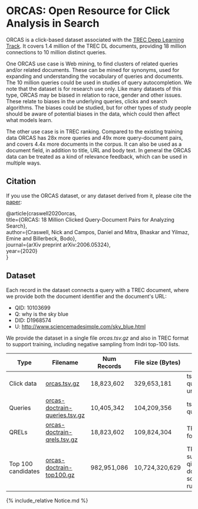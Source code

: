 # ORCAS: Open Resource for Click Analysis in Search

ORCAS is a click-based dataset associated with the [TREC Deep Learning Track](https://microsoft.github.io/msmarco/TREC-Deep-Learning). It covers 1.4 million of the TREC DL documents, providing 18 million connections to 10 million distinct queries. 

One ORCAS use case is Web mining, to find clusters of related queries and/or related documents. These can be mined for synonyms, used for expanding and understanding the vocabulary of queries and documents. The 10 million queries could be used in studies of query autocompletion. We note that the dataset is for research use only. Like many datasets of this type, ORCAS may be biased in relation to race, gender and other issues. These relate to biases in the underlying queries, clicks and search algorithms. The biases could be studied, but for other types of study people should be aware of potential biases in the data, which could then affect what models learn.

The other use case is in TREC ranking. Compared to the existing training data ORCAS has 28x more queries and 49x more query-document pairs, and covers 4.4x more documents in the corpus. It can also be used as a document field, in addition to title, URL and body text. In general the ORCAS data can be treated as a kind of relevance feedback, which can be used in multiple ways.

## Citation

If you use the ORCAS dataset, or any dataset derived from it, please cite the [paper](https://arxiv.org/abs/2006.05324):

@article{craswell2020orcas,  
title={ORCAS: 18 Million Clicked Query-Document Pairs for Analyzing Search},  
author={Craswell, Nick and Campos, Daniel and Mitra, Bhaskar and Yilmaz, Emine and Billerbeck, Bodo},  
journal={arXiv preprint arXiv:2006.05324},  
year={2020}  
}

## Dataset

Each record in the dataset connects a query with a TREC document, where we provide both the document identifier and the document's URL:
* QID: 10103699
* Q: why is the sky blue
* DID: D1968574
* U: http://www.sciencemadesimple.com/sky_blue.html

We provide the dataset in a single file *orcas.tsv.gz* and also in TREC format to support training, including negative sampling from Indri top-100 lists.

| Type | Filename | Num Records | File size (Bytes) | Format | md5sum |
|------|----------|-----------|-------------|--------|--------|
| Click data | [orcas.tsv.gz](https://msmarco.z22.web.core.windows.net/msmarcoranking/orcas.tsv.gz) | 18,823,602 | 329,653,181 | tsv: qid, query, did, url | 4b9350bf997c5c0eaa562be81c796981 |
| Queries | [orcas-doctrain-queries.tsv.gz](https://msmarco.z22.web.core.windows.net/msmarcoranking/orcas-doctrain-queries.tsv.gz) | 10,405,342 | 104,209,356 | tsv: qid, query | 519c5f522294406e3b0574d7d53cf233 |
| QRELs | [orcas-doctrain-qrels.tsv.gz](https://msmarco.z22.web.core.windows.net/msmarcoranking/orcas-doctrain-qrels.tsv.gz) | 18,823,602 | 109,824,304 | TREC qrels format | 3f94db106374be649782022c3018acd0 |
| Top 100 candidates | [orcas-doctrain-top100.gz](https://msmarco.z22.web.core.windows.net/msmarcoranking/orcas-doctrain-top100.gz) | 982,951,086 | 10,724,320,629 | TREC submission: qid, "Q0", docid, rank, score, runstring | 118d0884638fd405e111157a124ef0b2 |

{% include_relative Notice.md %}
